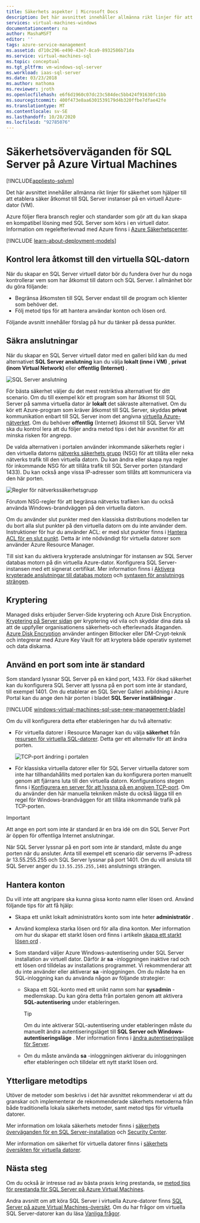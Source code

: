 ```yaml
---
title: Säkerhets aspekter | Microsoft Docs
description: Det här avsnittet innehåller allmänna rikt linjer för att skydda SQL Server som körs i en virtuell Azure-dator.
services: virtual-machines-windows
documentationcenter: na
author: MashaMSFT
editor: ''
tags: azure-service-management
ms.assetid: d710c296-e490-43e7-8ca9-8932586b71da
ms.service: virtual-machines-sql
ms.topic: conceptual
ms.tgt_pltfrm: vm-windows-sql-server
ms.workload: iaas-sql-server
ms.date: 03/23/2018
ms.author: mathoma
ms.reviewer: jroth
ms.openlocfilehash: e6f6d1960c07dc23c584dec5bb424f91630fc1bb
ms.sourcegitcommit: 400f473e8aa6301539179d4b320ffbe7dfae42fe
ms.translationtype: MT
ms.contentlocale: sv-SE
ms.lasthandoff: 10/28/2020
ms.locfileid: "92785076"
---
```

# <a name="security-considerations-for-sql-server-on-azure-virtual-machines"></a>Säkerhetsöverväganden för SQL Server på Azure Virtual Machines
[!INCLUDE[appliesto-sqlvm](../../includes/appliesto-sqlvm.md)]

Det här avsnittet innehåller allmänna rikt linjer för säkerhet som hjälper till att etablera säker åtkomst till SQL Server instanser på en virtuell Azure-dator (VM).

Azure följer flera bransch regler och standarder som gör att du kan skapa en kompatibel lösning med SQL Server som körs i en virtuell dator. Information om regelefterlevnad med Azure finns i [Azure Säkerhetscenter](https://azure.microsoft.com/support/trust-center/).

[!INCLUDE [learn-about-deployment-models](../../../../includes/learn-about-deployment-models-both-include.md)]

## <a name="control-access-to-the-sql-virtual-machine"></a>Kontrol lera åtkomst till den virtuella SQL-datorn

När du skapar en SQL Server virtuell dator bör du fundera över hur du noga kontrollerar vem som har åtkomst till datorn och SQL Server. I allmänhet bör du göra följande:

- Begränsa åtkomsten till SQL Server endast till de program och klienter som behöver det.
- Följ metod tips för att hantera användar konton och lösen ord.

Följande avsnitt innehåller förslag på hur du tänker på dessa punkter.

## <a name="secure-connections"></a>Säkra anslutningar

När du skapar en SQL Server virtuell dator med en galleri bild kan du med alternativet **SQL Server anslutning** kan du välja **lokalt (inne i VM)** , **privat (inom Virtual Network)** eller **offentlig (Internet)** .

![SQL Server anslutning](./media/security-considerations-best-practices/sql-vm-connectivity-option.png)

För bästa säkerhet väljer du det mest restriktiva alternativet för ditt scenario. Om du till exempel kör ett program som har åtkomst till SQL Server på samma virtuella dator är **lokalt** det säkraste alternativet. Om du kör ett Azure-program som kräver åtkomst till SQL Server, skyddas **privat** kommunikation enbart till SQL Server inom det angivna [virtuella Azure-nätverket](../../../virtual-network/virtual-networks-overview.md). Om du behöver **offentlig** (Internet) åtkomst till SQL Server VM ska du kontrol lera att du följer andra metod tips i det här avsnittet för att minska risken för angrepp.

De valda alternativen i portalen använder inkommande säkerhets regler i den virtuella datorns [nätverks säkerhets grupp](../../../active-directory/identity-protection/concept-identity-protection-security-overview.md) (NSG) för att tillåta eller neka nätverks trafik till den virtuella datorn. Du kan ändra eller skapa nya regler för inkommande NSG för att tillåta trafik till SQL Server porten (standard 1433). Du kan också ange vissa IP-adresser som tillåts att kommunicera via den här porten.

![Regler för nätverkssäkerhetsgrupp](./media/security-considerations-best-practices/sql-vm-network-security-group-rules.png)

Förutom NSG-regler för att begränsa nätverks trafiken kan du också använda Windows-brandväggen på den virtuella datorn.

Om du använder slut punkter med den klassiska distributions modellen tar du bort alla slut punkter på den virtuella datorn om du inte använder dem. Instruktioner för hur du använder ACL: er med slut punkter finns i [Hantera ACL för en slut punkt](/previous-versions/azure/virtual-machines/windows/classic/setup-endpoints#manage-the-acl-on-an-endpoint). Detta är inte nödvändigt för virtuella datorer som använder Azure Resource Manager.

Till sist kan du aktivera krypterade anslutningar för instansen av SQL Server databas motorn på din virtuella Azure-dator. Konfigurera SQL Server-instansen med ett signerat certifikat. Mer information finns i [Aktivera krypterade anslutningar till databas motorn](/sql/database-engine/configure-windows/enable-encrypted-connections-to-the-database-engine) och [syntaxen för anslutnings strängen](/dotnet/framework/data/adonet/connection-string-syntax).

## <a name="encryption"></a>Kryptering

Managed disks erbjuder Server-Side kryptering och Azure Disk Encryption. [Kryptering på Server sidan](../../../virtual-machines/windows/disk-encryption.md) ger kryptering vid vila och skyddar dina data så att de uppfyller organisationens säkerhets-och efterlevnads åtaganden. [Azure Disk Encryption](../../../security/fundamentals/azure-disk-encryption-vms-vmss.md) använder antingen Bitlocker eller DM-Crypt-teknik och integrerar med Azure Key Vault för att kryptera både operativ systemet och data diskarna. 

## <a name="use-a-non-default-port"></a>Använd en port som inte är standard

Som standard lyssnar SQL Server på en känd port, 1433. För ökad säkerhet kan du konfigurera SQL Server att lyssna på en port som inte är standard, till exempel 1401. Om du etablerar en SQL Server Galleri avbildning i Azure Portal kan du ange den här porten i bladet **SQL Server inställningar** .

[!INCLUDE [windows-virtual-machines-sql-use-new-management-blade](../../../../includes/windows-virtual-machines-sql-new-resource.md)]

Om du vill konfigurera detta efter etableringen har du två alternativ:

- För virtuella datorer i Resource Manager kan du välja **säkerhet** från [resursen för virtuella SQL-datorer](manage-sql-vm-portal.md#access-the-sql-virtual-machines-resource). Detta ger ett alternativ för att ändra porten.

  ![TCP-port ändring i portalen](./media/security-considerations-best-practices/sql-vm-change-tcp-port.png)

- För klassiska virtuella datorer eller för SQL Server virtuella datorer som inte har tillhandahållits med portalen kan du konfigurera porten manuellt genom att fjärrans luta till den virtuella datorn. Konfigurations stegen finns i [Konfigurera en server för att lyssna på en angiven TCP-port](/sql/database-engine/configure-windows/configure-a-server-to-listen-on-a-specific-tcp-port). Om du använder den här manuella tekniken måste du också lägga till en regel för Windows-brandväggen för att tillåta inkommande trafik på TCP-porten.

> [!IMPORTANT]
> Att ange en port som inte är standard är en bra idé om din SQL Server Port är öppen för offentliga Internet anslutningar.

När SQL Server lyssnar på en port som inte är standard, måste du ange porten när du ansluter. Anta till exempel ett scenario där serverns IP-adress är 13.55.255.255 och SQL Server lyssnar på port 1401. Om du vill ansluta till SQL Server anger du `13.55.255.255,1401` anslutnings strängen.

## <a name="manage-accounts"></a>Hantera konton

Du vill inte att angripare ska kunna gissa konto namn eller lösen ord. Använd följande tips för att få hjälp:

- Skapa ett unikt lokalt administratörs konto som inte heter **administratör** .

- Använd komplexa starka lösen ord för alla dina konton. Mer information om hur du skapar ett starkt lösen ord finns i artikeln [skapa ett starkt lösen ord](https://support.microsoft.com/instantanswers/9bd5223b-efbe-aa95-b15a-2fb37bef637d/create-a-strong-password) .

- Som standard väljer Azure Windows-autentisering under SQL Server installation av virtuell dator. Därför är **sa** -inloggningen inaktive rad och ett lösen ord tilldelas av installations programmet. Vi rekommenderar att du inte använder eller aktiverar **sa** -inloggningen. Om du måste ha en SQL-inloggning kan du använda någon av följande strategier:

  - Skapa ett SQL-konto med ett unikt namn som har **sysadmin** -medlemskap. Du kan göra detta från portalen genom att aktivera **SQL-autentisering** under etableringen.

    > [!TIP] 
    > Om du inte aktiverar SQL-autentisering under etableringen måste du manuellt ändra autentiseringsläget till **SQL Server och Windows-autentiseringsläge** . Mer information finns i [ändra autentiseringsläge för Server](/sql/database-engine/configure-windows/change-server-authentication-mode).

  - Om du måste använda **sa** -inloggningen aktiverar du inloggningen efter etableringen och tilldelar ett nytt starkt lösen ord.

## <a name="additional-best-practices"></a>Ytterligare metodtips

Utöver de metoder som beskrivs i det här avsnittet rekommenderar vi att du granskar och implementerar de rekommenderade säkerhets metoderna från både traditionella lokala säkerhets metoder, samt metod tips för virtuella datorer. 

Mer information om lokala säkerhets metoder finns i [säkerhets överväganden för en SQL Server-installation](/sql/sql-server/install/security-considerations-for-a-sql-server-installation) och [Security Center](/sql/relational-databases/security/security-center-for-sql-server-database-engine-and-azure-sql-database). 

Mer information om säkerhet för virtuella datorer finns i [säkerhets översikten för virtuella datorer](../../../security/fundamentals/virtual-machines-overview.md).


## <a name="next-steps"></a>Nästa steg

Om du också är intresse rad av bästa praxis kring prestanda, se [metod tips för prestanda för SQL Server på Azure Virtual Machines](performance-guidelines-best-practices.md).

Andra avsnitt om att köra SQL Server i virtuella Azure-datorer finns [SQL Server på azure Virtual Machines-översikt](sql-server-on-azure-vm-iaas-what-is-overview.md). Om du har frågor om virtuella SQL Server-datorer kan du läsa [Vanliga frågor](frequently-asked-questions-faq.md).